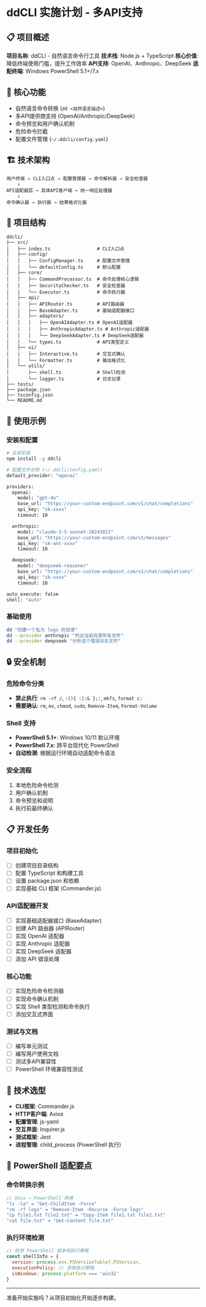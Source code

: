 # ddCLI 实施计划 - 多API支持

## 📋 项目概述

**项目名称**: ddCLI - 自然语言命令行工具
**技术栈**: Node.js + TypeScript
**核心价值**: 降低终端使用门槛，提升工作效率
**API支持**: OpenAI、Anthropic、DeepSeek
**适配终端**: Windows PowerShell 5.1+/7.x

## 🎯 核心功能

- 自然语言命令转换 (`dd <自然语言描述>`)
- 多API提供商支持 (OpenAI/Anthropic/DeepSeek)
- 命令预览和用户确认机制
- 危险命令拦截
- 配置文件管理 (`~/.ddcli/config.yaml`)

## 🏗️ 技术架构

```
用户终端 → CLI入口点 → 配置管理器 → 命令解析器 → 安全检查器
    ↓
API适配器层 → 具体API客户端 → 统一响应处理器
    ↓
命令确认器 → 执行器 → 结果格式化器
```

## 📁 项目结构

```
ddcli/
├── src/
│   ├── index.ts                 # CLI入口点
│   ├── config/
│   │   ├── ConfigManager.ts     # 配置文件管理
│   │   └── defaultConfig.ts     # 默认配置
│   ├── core/
│   │   ├── CommandProcessor.ts  # 命令处理核心逻辑
│   │   ├── SecurityChecker.ts   # 安全检查器
│   │   └── Executor.ts          # 命令执行器
│   ├── api/
│   │   ├── APIRouter.ts         # API路由器
│   │   ├── BaseAdapter.ts       # 基础适配器接口
│   │   ├── adapters/
│   │   │   ├── OpenAIAdapter.ts # OpenAI适配器
│   │   │   ├── AnthropicAdapter.ts # Anthropic适配器
│   │   │   └── DeepSeekAdapter.ts # DeepSeek适配器
│   │   └── types.ts             # API类型定义
│   ├── ui/
│   │   ├── Interactive.ts       # 交互式确认
│   │   └── Formatter.ts         # 输出格式化
│   └── utils/
│       ├── shell.ts             # Shell检测
│       └── logger.ts            # 日志记录
├── tests/
├── package.json
├── tsconfig.json
└── README.md
```

## 🚀 使用示例

### 安装和配置
```bash
# 全局安装
npm install -g ddcli

# 配置文件示例 (~/.ddcli/config.yaml)
default_provider: "openai"

providers:
  openai:
    model: "gpt-4o"
    base_url: "https://your-custom-endpoint.com/v1/chat/completions"
    api_key: "sk-xxxx"
    timeout: 10

  anthropic:
    model: "claude-3-5-sonnet-20241022"
    base_url: "https://your-custom-endpoint.com/v1/messages"   
    api_key: "sk-ant-xxxx"
    timeout: 10

  deepseek:
    model: "deepseek-reasoner"
    base_url: "https://your-custom-endpoint.com/v1/chat/completions"
    api_key: "sk-xxxx"
    timeout: 10

auto_execute: false
shell: "auto"
```

### 基础使用
```bash
dd "创建一个名为 logs 的目录"
dd --provider anthropic "列出当前目录所有文件"
dd --provider deepseek "分析这个错误日志文件"
```

## 🔒 安全机制

### 危险命令分类
- **禁止执行**: `rm -rf /`, `:(){ :|:& };:`, `mkfs`, `format c:`
- **需要确认**: `rm`, `mv`, `chmod`, `sudo`, `Remove-Item`, `Format-Volume`

### Shell 支持
- **PowerShell 5.1+**: Windows 10/11 默认环境
- **PowerShell 7.x**: 跨平台现代化 PowerShell
- **自动检测**: 根据运行环境自动适配命令语法

### 安全流程
1. 本地危险命令检测
2. 用户确认机制
3. 命令预览和说明
4. 执行前最终确认

## 📋 开发任务

### 项目初始化
- [ ] 创建项目目录结构
- [ ] 配置 TypeScript 和构建工具
- [ ] 设置 package.json 和依赖
- [ ] 实现基础 CLI 框架 (Commander.js)

### API适配器开发
- [ ] 实现基础适配器接口 (BaseAdapter)
- [ ] 创建 API 路由器 (APIRouter)
- [ ] 实现 OpenAI 适配器
- [ ] 实现 Anthropic 适配器
- [ ] 实现 DeepSeek 适配器
- [ ] 添加 API 错误处理

### 核心功能
- [ ] 实现危险命令检测器
- [ ] 实现命令确认机制
- [ ] 实现 Shell 类型检测和命令执行
- [ ] 添加交互式界面

### 测试与文档
- [ ] 编写单元测试
- [ ] 编写用户使用文档
- [ ] 测试多API兼容性
- [ ] PowerShell 环境兼容性测试

## 🎯 技术选型

- **CLI框架**: Commander.js
- **HTTP客户端**: Axios
- **配置管理**: js-yaml
- **交互界面**: Inquirer.js
- **测试框架**: Jest
- **进程管理**: child_process (PowerShell 执行)

## 🔧 PowerShell 适配要点

### 命令转换示例
```javascript
// Unix → PowerShell 转换
"ls -la" → "Get-ChildItem -Force"
"rm -rf logs" → "Remove-Item -Recurse -Force logs"
"cp file1.txt file2.txt" → "Copy-Item file1.txt file2.txt"
"cat file.txt" → "Get-Content file.txt"
```

### 执行环境检测
```javascript
// 检测 PowerShell 版本和执行策略
const shellInfo = {
  version: process.env.PSVersionTable?.PSVersion,
  executionPolicy: // 获取执行策略
  isWindows: process.platform === 'win32'
}
```

---

准备开始实施吗？从项目初始化开始逐步构建。
